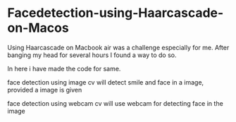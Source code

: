 # Facedetection-using-Haarcascade-on-Macos

Using Haarcascade on Macbook air was a challenge especially for me. After banging my head for several hours I found a way to do so.

In here i have made the code for same.

face detection using image cv will detect smile and face in a image, provided a image is given

face detection using webcam cv will use webcam for detecting face in the image
